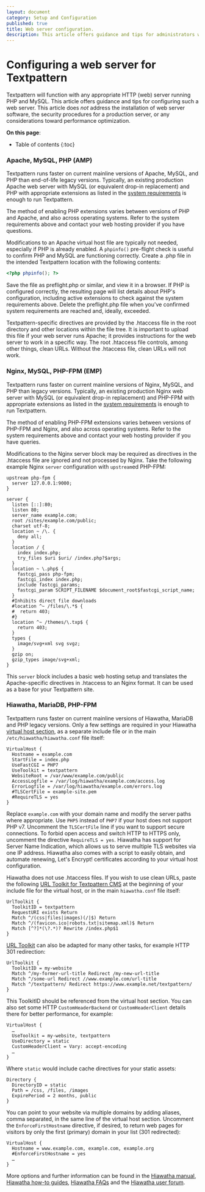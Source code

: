 ```yaml
---
layout: document
category: Setup and Configuration
published: true
title: Web server configuration.
description: This article offers guidance and tips for administrators wishing to install Textpattern to various web server platforms.
---
```


# Configuring a web server for Textpattern

Textpattern will function with any appropriate HTTP (web) server running PHP and MySQL. This article offers guidance and tips for configuring such a web server. This article does *not* address the installation of web server software, the security procedures for a production server, or any considerations toward performance optimization.

**On this page**:

* Table of contents
{:toc}

### Apache, MySQL, PHP (AMP)

Textpattern runs faster on current mainline versions of Apache, MySQL, and PHP than end-of-life legacy versions. Typically, an existing production Apache web server with MySQL (or equivalent drop-in replacement) and PHP with appropriate extensions as listed in the [system requirements](https://textpattern.com/about/119/system-requirements) is enough to run Textpattern.

The method of enabling PHP extensions varies between versions of PHP and Apache, and also across operating systems. Refer to the system requirements above and contact your web hosting provider if you have questions.

Modifications to an Apache virtual host file are typically not needed, especially if PHP is already enabled. A `phpinfo()` pre-flight check is useful to confirm PHP and MySQL are functioning correctly. Create a .php file in the intended Textpattern location with the following contents:

~~~ php
<?php phpinfo(); ?>
~~~

Save the file as preflight.php or similar, and view it in a browser. If PHP is configured correctly, the resulting page will list details about PHP's configuration, including active extensions to check against the system requirements above. Delete the preflight.php file when you've confirmed system requirements are reached and, ideally, exceeded.

Textpattern-specific directives are provided by the .htaccess file in the root directory and other locations within the file tree. It is important to upload this file if your web server runs Apache; it provides instructions for the web server to work in a specific way. The root .htaccess file controls, among other things, clean URLs. Without the .htaccess file, clean URLs will not work.

### Nginx, MySQL, PHP-FPM (EMP)

Textpattern runs faster on current mainline versions of Nginx, MySQL, and PHP than legacy versions. Typically, an existing production Nginx web server with MySQL (or equivalent drop-in replacement) and PHP-FPM with appropriate extensions as listed in the [system requirements](https://textpattern.com/about/119/system-requirements) is enough to run Textpattern.

The method of enabling PHP-FPM extensions varies between versions of PHP-FPM and Nginx, and also across operating systems. Refer to the system requirements above and contact your web hosting provider if you have queries.

Modifications to the Nginx server block may be required as directives in the .htaccess file are ignored and not processed by Nginx. Take the following example Nginx `server` configuration with `upstream`ed PHP-FPM:

~~~ nginx
upstream php-fpm {
  server 127.0.0.1:9000;
}

server {
  listen [::]:80;
  listen 80;
  server_name example.com;
  root /sites/example.com/public;
  charset utf-8;
  location ~ /\. {
    deny all;
  }
  location / {
    index index.php;
    try_files $uri $uri/ /index.php?$args;
  }
  location ~ \.php$ {
    fastcgi_pass php-fpm;
    fastcgi_index index.php;
    include fastcgi_params;
    fastcgi_param SCRIPT_FILENAME $document_root$fastcgi_script_name;
  }
  #Inhibits direct file downloads
  #location ^~ /files/\.*$ {
  #  return 403;
  #}
  location ^~ /themes/\.txp$ {
    return 403;
  }
  types {
    image/svg+xml svg svgz;
  }
  gzip on;
  gzip_types image/svg+xml;
}
~~~

This `server` block includes a basic web hosting setup and translates the Apache-specific directives in .htaccess to an Nginx format. It can be used as a base for your Textpattern site.

### Hiawatha, MariaDB, PHP-FPM

Textpattern runs faster on current mainline versions of Hiawatha, MariaDB and PHP legacy versions. Only a few settings are required in your Hiawatha [virtual host section](https://www.hiawatha-webserver.org/howto/websites), as a separate include file or in the main `/etc/hiawatha/hiawatha.conf` file itself:

~~~ nginx
VirtualHost {
  Hostname = example.com
  StartFile = index.php
  UseFastCGI = PHP7
  UseToolkit = textpattern
  WebsiteRoot = /var/www/example.com/public
  AccessLogfile = /var/log/hiawatha/example.com/access.log
  ErrorLogfile = /var/log/hiawatha/example.com/errors.log
  #TLSCertFile = example-site.pem
  #RequireTLS = yes
}
~~~

Replace `example.com` with your domain name and modify the server paths where appropriate. Use `PHP5` instead of `PHP7` if your host does not support PHP v7. Uncomment the `TLSCertFile` line if you want to support secure connections. To forbid open access and switch HTTP to HTTPS only, uncomment the directive `RequireTLS = yes`. Hiawatha has support for Server Name Indication, which allows us to serve multiple TLS websites via one IP address. Hiawatha also comes with a script to easily obtain, and automate renewing, Let's Encrypt! certificates according to your virtual host configuration.

Hiawatha does not use .htaccess files. If you wish to use clean URLs, paste the following [URL Toolkit for Textpattern CMS](https://www.hiawatha-webserver.org/howto/url_rewrite_rules) at the beginning of your include file for the virtual host, or in the main `hiawatha.conf` file itself:

~~~ nginx
UrlToolkit {
  ToolkitID = textpattern
  RequestURI exists Return
  Match ^/(css|files|images)(/|$) Return
  Match ^/(favicon.ico|robots.txt|sitemap.xml)$ Return
  Match [^?]*(\?.*)? Rewrite /index.php$1
}
~~~

[URL Toolkit](https://www.hiawatha-webserver.org/howto/url_toolkit) can also be adapted for many other tasks, for example HTTP 301 redirection:

~~~ nginx
UrlToolkit {
  ToolkitID = my-website
  Match ^/my-former-url-title Redirect /my-new-url-title
  Match ^/some-url Redirect //www.example.com/url-title
  Match ^/textpattern/ Redirect https://www.example.net/textpattern/
}
~~~

This ToolkitID should be referenced from the virtual host section. You can also set some HTTP `CustomHeaderBackend` or `CustomHeaderClient` details there for better performance, for example:

~~~ nginx
VirtualHost {
  …
  UseToolkit = my-website, textpattern
  UseDirectory = static
  CustomHeaderClient = Vary: accept-encoding
  …
}
~~~

Where `static` would include cache directives for your static assets:

~~~ nginx
Directory {
  DirectoryID = static
  Path = /css, /files, /images
  ExpirePeriod = 2 months, public
}
~~~

You can point to your website via multiple domains by adding aliases, comma separated, in the same line of the virtual host section. Uncomment the `EnforceFirstHostname` directive, if desired, to return web pages for visitors by only the first (primary) domain in your list (301 redirected):

~~~ nginx
VirtualHost {
  Hostname = www.example.com, example.com, example.org
  #EnforceFirstHostname = yes
  …
}
~~~

More options and further information can be found in the [Hiawatha manual](https://www.hiawatha-webserver.org/manpages/hiawatha), [Hiawatha how-to guides](https://www.hiawatha-webserver.org/howto), [Hiawatha FAQs](https://www.hiawatha-webserver.org/faq) and the [Hiawatha user forum](https://www.hiawatha-webserver.org/forum).

